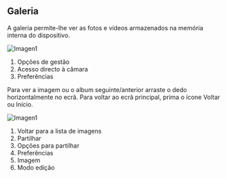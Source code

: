 ## Galeria

A galeria permite-lhe ver as fotos e vídeos armazenados na memória interna do dispositivo.

![Imagen1](http://static.energysistem.com/images/manuals/42499/56dd9e7f5d335.jpg) <br>

1. Opções de gestão
2. Acesso directo à câmara
3. Preferências


Para ver a imagem ou o album seguinte/anterior arraste o dedo horizontalmente no ecrã.
Para voltar ao ecrã principal, prima o ícone Voltar ou Início.

![Imagen1](http://static.energysistem.com/images/manuals/42499/56dd9e84185f6.jpg)

1. Voltar para a lista de imagens
2. Partilhar
3. Opções para partilhar
4. Preferências
5. Imagem
6. Modo edição
